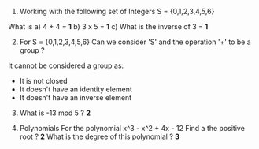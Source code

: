 1. Working with the following set of Integers S = {0,1,2,3,4,5,6}

What is
a) 4 + 4 = **1**
b) 3 x 5 = **1**
c) What is the inverse of 3 = **1**

2. For S = {0,1,2,3,4,5,6}
   Can we consider 'S' and the operation '+' to be a group ?

It cannot be considered a group as:

- It is not closed
- It doesn't have an identity element
- It doesn't have an inverse element

3. What is -13 mod 5 ?
   **2**

4. Polynomials
   For the polynomial x^3 - x^2 + 4x - 12
   Find a the positive root ? **2**
   What is the degree of this polynomial ? **3**
